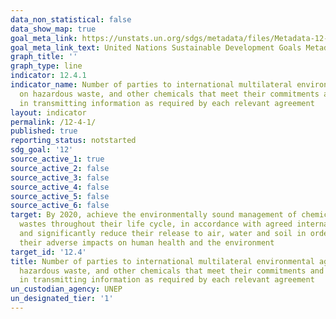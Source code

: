 ```yaml
---
data_non_statistical: false
data_show_map: true
goal_meta_link: https://unstats.un.org/sdgs/metadata/files/Metadata-12-04-01.pdf
goal_meta_link_text: United Nations Sustainable Development Goals Metadata (pdf 782kB)
graph_title: ''
graph_type: line
indicator: 12.4.1
indicator_name: Number of parties to international multilateral environmental agreements
  on hazardous waste, and other chemicals that meet their commitments and obligations
  in transmitting information as required by each relevant agreement
layout: indicator
permalink: /12-4-1/
published: true
reporting_status: notstarted
sdg_goal: '12'
source_active_1: true
source_active_2: false
source_active_3: false
source_active_4: false
source_active_5: false
source_active_6: false
target: By 2020, achieve the environmentally sound management of chemicals and all
  wastes throughout their life cycle, in accordance with agreed international frameworks,
  and significantly reduce their release to air, water and soil in order to minimize
  their adverse impacts on human health and the environment
target_id: '12.4'
title: Number of parties to international multilateral environmental agreements on
  hazardous waste, and other chemicals that meet their commitments and obligations
  in transmitting information as required by each relevant agreement
un_custodian_agency: UNEP
un_designated_tier: '1'
---
```

